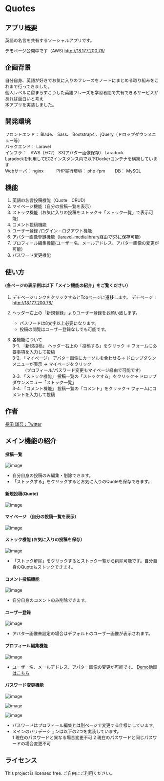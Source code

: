# Quotes

## アプリ概要
英語の名言を共有するソーシャルアプリです。

デモページ公開中です（AWS)
http://18.177.200.78/

## 企画背景
自分自身、英語が好きでお気に入りのフレーズをノートにまとめる取り組みをこれまで行ってきました。  
個人レベルに留まらずこうした英語フレーズを学習者間で共有できるサービスがあれば面白いと考え  
本アプリを実装しました。

## 開発環境
フロントエンド： Blade、 Sass、 Bootstrap4 、jQuery（ドロップダウンメニュー等）  
バックエンド： Laravel  
インフラ：　AWS（EC2） S3(アバター画像保存） Laradock    
Laradockを利用してEC2インスタンス内で以下Dockerコンテナを構築しています      
Webサーバ： nginx　　　PHP実行環境： php-fpm  　　DB： MySQL

## 機能
1. 英語の名言投稿機能（Quote　CRUD）
2. マイページ機能（自分の投稿一覧を表示）
3. ストック機能（お気に入りの投稿をストック→「ストック一覧」で表示可能）
4. コメント投稿機能
5. ユーザー登録 /ログイン・ログアウト機能
6. アバター画像登録機能（[laravel-medialibrary](https://github.com/spatie/laravel-medialibrary)経由でS3に保存可能）
7. プロフィール編集機能(ユーザー名、メールアドレス、アバター画像の変更が可能）
8. パスワード変更機能

## 使い方  
#### (各ページの表示例は以下「メイン機能の紹介」をご覧ください）
1. デモページリンクをクリックするとTopページに遷移します。 デモページ： http://18.177.200.78/  

2. ヘッダー右上の「新規登録」よりユーザー登録をお願い致します。
   * パスワードは8文字以上必要になります。
    * 投稿の閲覧はユーザー登録なしでも可能です。    
    
3. 各機能について  
3-1. 「新規投稿」 ヘッダー右上の「投稿する」をクリック → フォームに必要事項を入力して投稿  
3-2. 「マイページ」 アバター画像にカーソルを合わせる→ ドロップダウンメニューが表示 → マイページをクリック  
      　　　(プロフィール/パスワード変更もマイページ経由で可能です)  
3-3. 「ストック機能」  投稿一覧の「ストックする」をクリック→ ドロップダウンメニュー「ストック一覧」  
3-4. 「コメント機能」  投稿一覧の「コメント」をクリック→ フォームにコメントを入力して投稿

## 作者
<a href="https://twitter.com/tuk_nagayan" target="_blank">長田 謙吾：Twitter</a>

## メイン機能の紹介  
#### 投稿一覧
![image](https://user-images.githubusercontent.com/49441355/72108675-7f6a0200-3377-11ea-81bd-bcf71934c768.png)
* 自分自身の投稿のみ編集・削除できます。
* 「ストックする」をクリックするとお気に入りのQuoteを保存できます。

#### 新規投稿(Quote)
![image](https://user-images.githubusercontent.com/49441355/72105910-c228db80-3371-11ea-9dfc-fbbf86858234.png)

#### マイページ （自分の投稿一覧を表示）
![image](https://user-images.githubusercontent.com/49441355/72108843-ca841500-3377-11ea-8d71-1272c12424e7.png)

#### ストック機能 (お気に入りの投稿を保存）
![image](https://user-images.githubusercontent.com/49441355/72109317-05d31380-3379-11ea-898d-24171f516374.png)
* 「ストック解除」をクリックするとストック一覧から削除可能です。自分自身のQuoteもストックできます。

#### コメント投稿機能
![image](https://user-images.githubusercontent.com/49441355/72106823-76773180-3373-11ea-9892-d9fbbd55e59f.png)
* 自分自身のコメントのみ削除できます。

#### ユーザー登録
![image](https://user-images.githubusercontent.com/49441355/72103699-141b3280-336d-11ea-92fb-2a44e85f8383.png)
* アバター画像未設定の場合はデフォルトのユーザー画像が表示されます。

#### プロフィール編集機能
![image](https://user-images.githubusercontent.com/49441355/72104324-89d3ce00-336e-11ea-9377-39c5c2dadfd8.png)
* ユーザー名、メールアドレス、アバター画像の変更が可能です。
[Demo動画はこちら](https://gyazo.com/bc5c170f20806a32a6f7348b9eaee382)

#### パスワード変更機能
![image](https://user-images.githubusercontent.com/49441355/72104880-b5a38380-336f-11ea-9a14-10ee8e38c6aa.png)

![image](https://user-images.githubusercontent.com/49441355/72104817-93aa0100-336f-11ea-9206-c9c2688585a3.png)

![image](https://user-images.githubusercontent.com/49441355/72104991-f3a0a780-336f-11ea-921f-2d735b3c7dc1.png)

* パスワードはプロフィール編集とは別ページで変更する仕様にしています。
* メインのバリデーションは以下の2つを実装しています。  
  1 現在のパスワードと異なる場合変更不可 2 現在のパスワードと同じパスワードの場合変更不可
  
## ライセンス
This project is licensed free.
ご自由にご利用ください。

